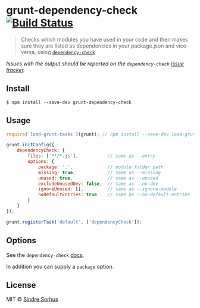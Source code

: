 # grunt-dependency-check [![Build Status](https://travis-ci.org/sindresorhus/grunt-dependency-check.svg?branch=master)](https://travis-ci.org/sindresorhus/grunt-dependency-check)

> Checks which modules you have used in your code and then makes sure they are listed as dependencies in your package.json and vice-versa, using [`dependency-check`](https://github.com/maxogden/dependency-check)

*Issues with the output should be reported on the `dependency-check` [issue tracker](https://github.com/maxogden/dependency-check/issues).*


## Install

```
$ npm install --save-dev grunt-dependency-check
```


## Usage

```js
require('load-grunt-tasks')(grunt); // npm install --save-dev load-grunt-tasks

grunt.initConfig({
	dependencyCheck: {
		files: ['**/*.js'],           // same as --entry
		options: {
			package: '.',             // module folder path
			missing: true,            // same as --missing
			unused: true,             // same as --unused
			excludeUnusedDev: false,  // same as --no-dev
			ignoreUnused: [],         // same as --ignore-module
			noDefaultEntries: true    // same as --no-default-entries
		}
	}
});

grunt.registerTask('default', ['dependencyCheck']);
```


## Options

See the `dependency-check` [docs](https://github.com/maxogden/dependency-check).

In addition you can supply a `package` option.


## License

MIT © [Sindre Sorhus](https://sindresorhus.com)
